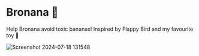 # Bronana 🍌
Help Bronana avoid toxic bananas! Inspired by Flappy Bird and my favourite toy 🍌

![Screenshot 2024-07-18 131548](https://github.com/user-attachments/assets/bbed5f03-a182-4d78-b1f0-7d19d9eda7e0)
